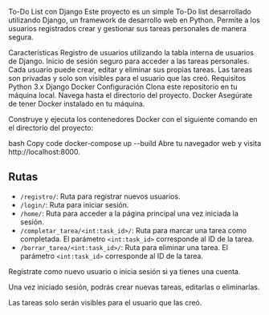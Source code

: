 To-Do List con Django
Este proyecto es un simple To-Do list desarrollado utilizando Django, un framework de desarrollo web en Python. Permite a los usuarios registrados crear y gestionar sus tareas personales de manera segura.

Características
Registro de usuarios utilizando la tabla interna de usuarios de Django.
Inicio de sesión seguro para acceder a las tareas personales.
Cada usuario puede crear, editar y eliminar sus propias tareas.
Las tareas son privadas y solo son visibles para el usuario que las creó.
Requisitos
Python 3.x
Django
Docker
Configuración
Clona este repositorio en tu máquina local.
Navega hasta el directorio del proyecto.
Docker
Asegúrate de tener Docker instalado en tu máquina.

Construye y ejecuta los contenedores Docker con el siguiente comando en el directorio del proyecto:

bash
Copy code
docker-compose up --build
Abre tu navegador web y visita http://localhost:8000.

## Rutas

- `/registro/`: Ruta para registrar nuevos usuarios.
- `/login/`: Ruta para iniciar sesión.
- `/home/`: Ruta para acceder a la página principal una vez iniciada la sesión.
- `/completar_tarea/<int:task_id>/`: Ruta para marcar una tarea como completada. El parámetro `<int:task_id>` corresponde al ID de la tarea.
- `/borrar_tarea/<int:task_id>/`: Ruta para eliminar una tarea. El parámetro `<int:task_id>` corresponde al ID de la tarea.


Regístrate como nuevo usuario o inicia sesión si ya tienes una cuenta.

Una vez iniciado sesión, podrás crear nuevas tareas, editarlas o eliminarlas.

Las tareas solo serán visibles para el usuario que las creó.